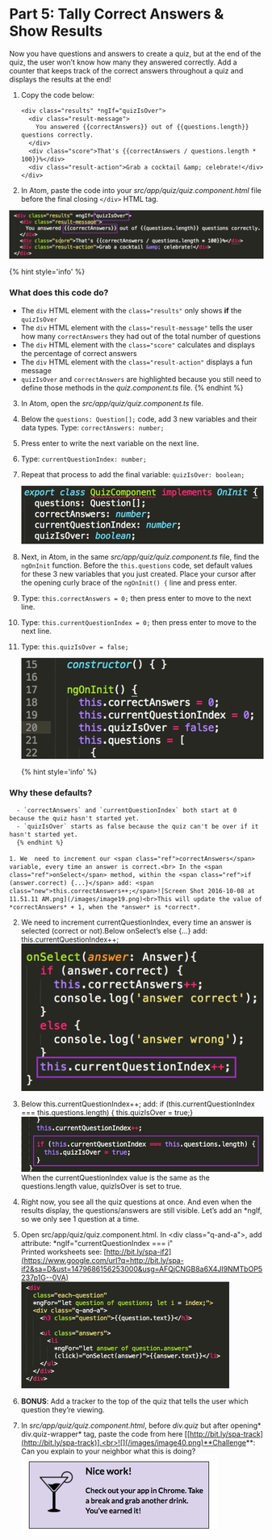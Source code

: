 # Part 5: Tally Correct Answers & Show Results

Now you have questions and answers to create a quiz, but at the end of the quiz, the user won’t know how many they answered correctly. Add a counter that keeps track of the correct answers throughout a quiz and displays the results at the end!

1.  Copy the code below:

     ```
     <div class="results" *ngIf="quizIsOver">
       <div class="result-message">
         You answered {{correctAnswers}} out of {{questions.length}} questions correctly.
       </div>
       <div class="score">That's {{correctAnswers / questions.length * 100}}%</div>
       <div class="result-action">Grab a cocktail &amp; celebrate!</div>
     </div>
     ```

2. In Atom, paste the code into your *src/app/quiz/quiz.component.html* file before the final closing `</div>` HTML tag.

  ![](/images/image16.png)
  
  {% hint style='info' %}
### What does this code do?
  - The `div` HTML element with the `class="results"` only shows **if** the `quizIsOver`
  - The `div` HTML element with the `class="result-message"` tells the user how many `correctAnswers` they had out of the total number of questions
  - The `div` HTML element with the `class="score"` calculates and displays the percentage of correct answers
  - The `div` HTML element with the `class="result-action"` displays a fun message
  - `quizIsOver` and `correctAnswers` are highlighted because you still need to define those methods in the _quiz.component.ts_ file.
  {% endhint %}

3.  In Atom, open the *src/app/quiz/quiz.component.ts* file.

  1.  Below the `questions: Question[];` code, add 3 new variables and their data types. Type: `correctAnswers: number;` 
  
  2. Press enter to write the next variable on the next line. 
  
  3. Type: `currentQuestionIndex: number;`
  
  4. Repeat that process to add the final variable: `quizIsOver: boolean;`
  
      ![](/images/image35.png)
  
  5. Next, in Atom, in the same _src/app/quiz/quiz.component.ts_ file, find the `ngOnInit` function. Before the `this.questions` code, set default values for these 3 new variables that you just created. Place your cursor after the opening curly brace of the `ngOnInit() {` line and press enter. 
  
  6. Type: `this.correctAnswers = 0;` then press enter to move to the next line.
  
  7. Type: `this.currentQuestionIndex = 0;` then press enter to move to the next line.
  
  8. Type: `this.quizIsOver = false;`
  
      ![](/images/image39.png)
      
      {% hint style='info' %}
### Why these defaults?
      - `correctAnswers` and `currentQuestionIndex` both start at 0 because the quiz hasn't started yet.
      - `quizIsOver` starts as false because the quiz can't be over if it hasn't started yet.
      {% endhint %}

    1. We  need to increment our <span class="ref">correctAnswers</span> variable, every time an answer is correct.<br> In the <span class="ref">onSelect</span> method, within the <span class="ref">if (answer.correct) {...}</span> add: <span class="new">this.correctAnswers++;</span>![Screen Shot 2016-10-08 at 11.51.11 AM.png](/images/image19.png)<br>This will update the value of *correctAnswers* + 1, when the *answer* is *correct*.
  2.  We need to increment <span class="ref">currentQuestionIndex</span>, every time an answer is selected (correct or not).Below <span class="ref">onSelect’s else {...}</span> add: <span class="new">this.currentQuestionIndex++;</span>![Screen Shot 2016-10-08 at 11.54.05 AM.png](/images/image07.png)
  3.  Below <span class="ref">this.currentQuestionIndex++;</span> add: <span class="new">if (this.currentQuestionIndex === this.questions.length) {  this.quizIsOver = true;}</span><br>![Screen Shot 2016-10-07 at 9.49.59 PM.png](/images/image10.png)When the <span class="ref">currentQuestionIndex</span> value is the same as the <span class="ref">questions.length</span> value, <span class="ref">quizIsOver</span> is set to true.

1.  Right now, you see all the quiz questions at once. And even when the results display, the questions/answers are still visible. Let’s add an <span class="ref">*ngIf</span>, so we only see 1 question at a time.

1.  Open src/app/quiz/quiz.component.html. In <span class="ref">&lt;div class=&quot;q-and-a&quot;&gt;</span>, add attribute: <span class="new">*ngIf=&quot;currentQuestionIndex === i&quot;</span> <br>Printed worksheets see: [http://bit.ly/spa-if2](https://www.google.com/url?q=http://bit.ly/spa-if2&sa=D&ust=1479686156253000&usg=AFQjCNGB8a6X4JI9NMTbOP5237p1G--0VA)<br>![](/images/image41.gif)

1.  **BONUS**: Add a tracker to the top of the quiz that tells the user which question they’re viewing.

  1.  In *src/app/quiz/quiz.component.html*, before *div.quiz* but after opening* div.quiz-wrapper* tag, paste the code from here [[http://bit.ly/spa-track](http://bit.ly/spa-track)].<br>![](/images/image40.png)**Challenge**: Can you explain to your neighbor what this is doing?
![](../images/24.png)
